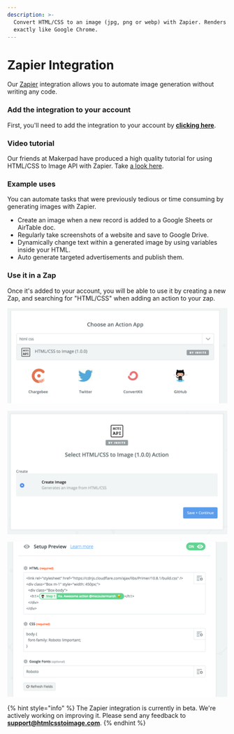 ```yaml
---
description: >-
  Convert HTML/CSS to an image (jpg, png or webp) with Zapier. Renders images
  exactly like Google Chrome.
---
```


# Zapier Integration

Our [Zapier](https://zapier.com/apps/htmlcss-to-image/integrations) integration allows you to automate image generation without writing any code.

### **Add the integration to your account**

First, you'll need to add the integration to your account by [**clicking here**](https://zapier.com/apps/htmlcss-to-image/integrations).

### Video tutorial

Our friends at Makerpad have produced a high quality tutorial for using HTML/CSS to Image API with Zapier. Take [a look here](https://www.makerpad.co/tutorial/capture-email-metadata-and-save-as-an-image-with-zapier).

### **Example uses**

You can automate tasks that were previously tedious or time consuming by generating images with Zapier.

* Create an image when a new record is added to a Google Sheets or AirTable doc.
* Regularly take screenshots of a website and save to Google Drive.
* Dynamically change text within a generated image by using variables inside your HTML.
* Auto generate targeted advertisements and publish them.

### Use it in a Zap

Once it's added to your account, you will be able to use it by creating a new Zap, and searching for "HTML/CSS" when adding an action to your zap.

![Search html css to find the app.](../.gitbook/assets/image%20%289%29%20%281%29.png)

![](../.gitbook/assets/image%20%2812%29%20%281%29.png)

![HTML/CSS to Image with Zapier](../.gitbook/assets/image-2019-01-27-at-5.57.52-pm.png)

{% hint style="info" %}
The Zapier integration is currently in beta. We're actively working on improving it. Please send any feedback to **support@htmlcsstoimage.com**.
{% endhint %}

